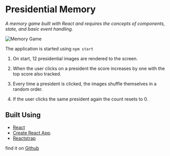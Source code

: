# Presidential Memory

_A memory game built with React and requires the concepts of components, state, and basic event handling._

![Memory Game](https://drive.google.com/uc?id=1Ii94H7R2ACknALStGIoVlH86HIHi9w56)

The application is started using <code>npm start</code>

1. On start, 12 presidential images are rendered to the screen.

2. When the user clicks on a president the score increases by one with the top score also tracked.

3. Every time a president is clicked, the images shuffle themselves in a random order.

4. If the user clicks the same president again the count resets to 0.

## Built Using

- [React](https://reactjs.org/)
- [Create React App](https://github.com/facebook/create-react-app).
- [Reactstrap](https://reactstrap.github.io/)

find it on [Github](https://dallasappraiser.github.io/clicky/)
